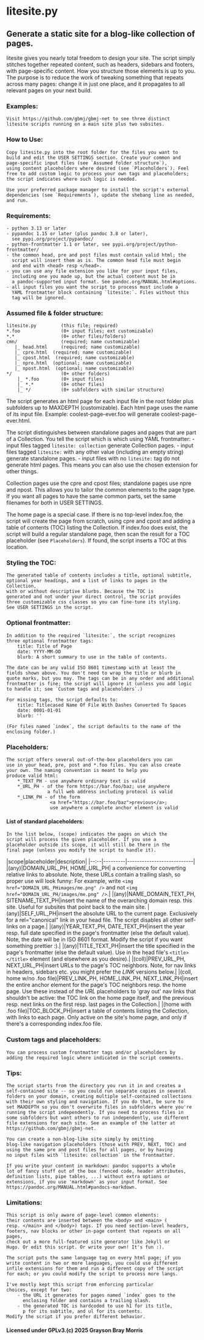 # litesite.py

## Generate a static site for a blog-like collection of pages.

litesite gives you nearly total freedom to design your site. The
script simply stitches together repeated content, such as headers,
sidebars and footers, with page-specific content. How you structure
those elements is up to you. The purpose is to reduce the work of
tweaking something that repeats across many pages: change it in
just one place, and it propagates to all relevant pages on your
next build.

### Examples: 
    Visit https://github.com/gbmj/gbmj-net to see three distinct
    litesite scripts running on a main site plus two subsites.

### How to Use:
    Copy litesite.py into the root folder for the files you want to
    build and edit the USER SETTINGS section. Create your common and
    page-specific input files (see `Assumed folder structure`),
    using content placeholders where desired (see `Placeholders`). Feel
    free to add custom logic to process your own tags and placeholders;
    the script indicates where such logic is needed.

    Use your preferred package manager to install the script's external
    dependencies (see `Requirements`), update the shebang line as needed,
    and run.

### Requirements:
    - python 3.13 or later
    - pypandoc 1.15 or later (plus pandoc 3.8 or later),
      see pypi.org/project/pypandoc/
    - python-frontmatter 1.1 or later, see pypi.org/project/python-frontmatter/
    - the common head, pre and post files must contain valid html; the
      script will insert them as is. The common head file must begin
      and end with <head> resp </head>.
    - you can use any file extension you like for your input files,
      including one you made up, but the actual content must be in
      a pandoc-supported input format. See pandoc.org/MANUAL.html#options.
    - all input files you want the script to process must include a
      YAML frontmatter block containing `litesite:`. Files without this
      tag will be ignored.

### Assumed file & folder structure:
    litesite.py         (this file; required)
    *.foo               (0+ input files; ext customizable)
    *.*                 (0+ other files/folders)
    cmn/                (required; name customizable)
       |_ head.html     (required; name customizable)
       |_ cpre.html  (required; name customizable)
       |_ cpost.html  (required; name customizable)
       |_ npre.html  (optional; name customizable)
       |_ npost.html  (optional; name customizable)
    */                  (0+ other folders)
        |_ *.foo        (0+ input files)
        |_ *.*          (0+ other files)
        |_ */           (0+ subfolders with similar structure)

The script generates an html page for each input file in the root
folder plus subfolders up to MAXDEPTH (customizable). Each html
page uses the name of its input file. Example:
coolest-page-ever.foo will generate coolest-page-ever.html.

The script distinguishes between standalone pages and pages that
are part of a Collection. You tell the script which is which
using YAML frontmatter:
    - input files tagged `litesite: collection` generate Collection pages.
    - input files tagged `litesite:` with any other value (including
      an empty string) generate standalone pages.
    - input files with no `litesite:` tag do not generate html pages.
      This means you can also use the chosen extension for other things.

Collection pages use the cpre and cpost files; standalone pages
use npre and npost. This allows you to tailor the common elements
to the page type. If you want all pages to have the same common parts,
set the same filenames for both in USER SETTINGS.

The home page is a special case. If there is no top-level index.foo,
the script will create the page from scratch, using cpre and cpost
and adding a table of contents (TOC) listing the Collection. If
index.foo does exist, the script will build a regular standalone page,
then scan the result for a TOC placeholder (see `Placeholders`). If found,
the script inserts a TOC at this location.

### Styling the TOC:
    The generated table of contents includes a title, optional subtitle,
    optional year headings, and a list of links to pages in the Collection,
    with or without descriptive blurbs. Because the TOC is
    generated and not under your direct control, the script provides
    three customizable css classes so you can fine-tune its styling.
    See USER SETTINGS in the script.

### Optional frontmatter:
    In addition to the required `litesite:`, the script recognizes
    three optional frontmatter tags:
        title: Title of Page
        date: YYYY-MM-DD
        blurb: A short summary to use in the table of contents.

    The date can be any valid ISO 8601 timestamp with at least the
    fields shown above. You don't need to wrap the title or blurb in
    quote marks, but you may. The tags can be in any order and additional
    frontmatter is fine; the script will ignore it (unless you add logic
    to handle it; see `Custom tags and placeholders`.)

    For missing tags, the script defaults to:
        title: Titlecased Name Of File With Dashes Converted To Spaces
        date: 0001-01-01
        blurb: ''

    (For files named `index`, the script defaults to the name of the
    enclosing folder.)

### Placeholders:
    The script offers several out-of-the-box placeholders you can
    use in your head, pre, post and *.foo files. You can also create
    your own. The naming convention is meant to help you
    produce valid html:
        *_TEXT_PH - use anywhere ordinary text is valid
        *_URL_PH - of the form https://bar.foo/baz; use anywhere
                   a full web address including protocol is valid
        *_LINK_PH - of the form
                    <a href="https://bar.foo/baz">previous</a>;
                    use anywhere a complete anchor element is valid

#### List of standard placeholders:
    In the list below, (scope) indicates the pages on which the
    script will process the given placeholder. If you use a
    placeholder outside its scope, it will still be there in the
    final page (unless you modify the script to handle it).

|scope|placeholder|description|
|--:--|---------|---------------------------|
|(any)|DOMAIN_URL_PH, HOME_URL_PH| a convenience for converting relative links to absolute. Note, these URLs contain a trailing slash, so proper use will look funny: For example, write `<img href="DOMAIN_URL_PHimages/me.png" />` and not `<img href="DOMAIN_URL_PH/images/me.png" />`.|
|(any)|NAME_DOMAIN_TEXT_PH, SITENAME_TEXT_PH|insert the name of the overarching domain resp. this site. Useful for subsites that point back to the main site.
|(any)|SELF_URL_PH|insert the absolute URL to the current page. Exclusively for a rel="canonical" link in your head file. The script disables all other self-links on a page.|
|(any)|YEAR_TEXT_PH, DATE_TEXT_PH|insert the year resp. full date specified in the page's frontmatter (else the default value). Note, the date will be in ISO 8601 format. Modify the script if you want something prettier :).|
|(any)|TITLE_TEXT_PH|insert the title specified in the page's frontmatter (else the default value). Use in the head file's `<title></title>` element (and elsewhere as you desire).|
|(coll)|PREV_URL_PH, NEXT_URL_PH|insert URLs to the page's TOC neighbors. Note, for nav links in headers, sidebars etc. you might prefer the _LINK_ versions below.|
|(coll, home w/no .foo file)|PREV_LINK_PH, HOME_LINK_PH, NEXT_LINK_PH|insert the entire anchor element for the page's TOC neighbors resp. the home page. Use these instead of the _URL_ placeholders to 'gray out' nav links that shouldn't be active: the TOC link on the home page itself, and the previous resp. next links on the first resp. last pages in the Collection.|
|(home with .foo file)|TOC_BLOCK_PH|insert a table of contents listing the Collection, with links to each page. Only active on the site's home page, and only if there's a corresponding index.foo file.

### Custom tags and placeholders:
    You can process custom frontmatter tags and/or placeholders by
    adding the required logic where indicated in the script comments.

### Tips:
    The script starts from the directory you run it in and creates a
    self-contained site -- so you could run separate copies in several
    folders on your domain, creating multiple self-contained collections
    with their own styling and navigation. If you do that, be sure to
    set MAXDEPTH so you don't overwrite files in subfolders where you're
    running the script independently. If you need to process files in
    some subfolders but want others to run independently, use different
    file extensions for each site. See an example of the latter at
    https://github.com/gbmj/gbmj-net.

    You can create a non-blog-like site simply by omitting
    blog-like navigation placeholders (those with PREV, NEXT, TOC) and
    using the same pre and post files for all pages, or by having
    no input files with `litesite: collection` in the frontmatter.

    If you write your content in markdown: pandoc supports a whole
    lot of fancy stuff out of the box (fenced code, header attributes,
    definition lists, pipe tables, ...) without extra options or
    extensions, if you use 'markdown' as your input format. See
    https://pandoc.org/MANUAL.html#pandocs-markdown.

### Limitations:
    This script is only aware of page-level common elements:
    their contents are inserted between the <body> and <main> (
    resp. </main> and </body>) tags. If you need section-level headers,
    footers, nav blocks or other in-page content that repeats on all pages,
    check out a more full-featured site generator like Jekyll or
    Hugo. Or edit this script. Or write your own! It's fun :).

    The script puts the same language tag on every html page; if you
    write content in two or more languages, you could use different
    infile extensions for them and run a different copy of the script
    for each; or you could modify the script to process more langs.

    I've mostly kept this script from enforcing particular
    choices, except for two:
        - the URL it generates for pages named `index` goes to the
          enclosing folder and contains a trailing slash.
        - the generated TOC is hardcoded to use h1 for its title,
          p for its subtitle, and ul for its contents.
    Modify the script if you prefer different behavior.

#### Licensed under GPLv3.(c) 2025 Grayson Bray Morris